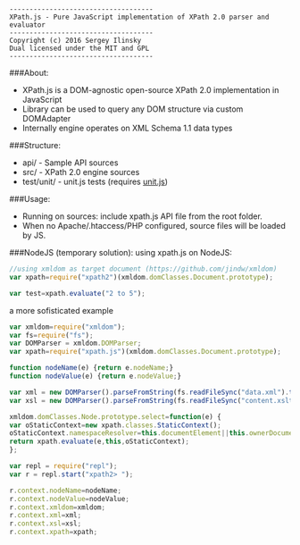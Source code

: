     ------------------------------------
    XPath.js - Pure JavaScript implementation of XPath 2.0 parser and evaluator
    ------------------------------------
    Copyright (c) 2016 Sergey Ilinsky
    Dual licensed under the MIT and GPL
    ------------------------------------


###About:

  - XPath.js is a DOM-agnostic open-source XPath 2.0 implementation in JavaScript
  - Library can be used to query any DOM structure via custom DOMAdapter
  - Internally engine operates on XML Schema 1.1 data types

###Structure:

  - api/ - Sample API sources
  - src/ - XPath 2.0 engine sources
  - test/unit/ - unit.js tests (requires [unit.js](https://github.com/ilinsky/unit.js))

###Usage:

  - Running on sources: include xpath.js API file from the root folder.
  - When no Apache/.htaccess/PHP configured, source files will be loaded by JS.

###NodeJS (temporary solution):
  using xpath.js on NodeJS:
  ```js
  //using xmldom as target document (https://github.com/jindw/xmldom)
  var xpath=require("xpath2")(xmldom.domClasses.Document.prototype);

  var test=xpath.evaluate("2 to 5");
  ```

  a more sofisticated example
  ```js
  var xmldom=require("xmldom");
var fs=require("fs");
var DOMParser = xmldom.DOMParser;
var xpath=require("xpath.js")(xmldom.domClasses.Document.prototype);

function nodeName(e) {return e.nodeName;}
function nodeValue(e) {return e.nodeValue;}

var xml = new DOMParser().parseFromString(fs.readFileSync("data.xml").toString());
var xsl = new DOMParser().parseFromString(fs.readFileSync("content.xslt").toString());

xmldom.domClasses.Node.prototype.select=function(e) {
  var oStaticContext=new xpath.classes.StaticContext();
  oStaticContext.namespaceResolver=this.documentElement||this.ownerDocument.documentElement;
  return xpath.evaluate(e,this,oStaticContext);
};

var repl = require("repl");
var r = repl.start("xpath2> ");

r.context.nodeName=nodeName;
r.context.nodeValue=nodeValue;
r.context.xmldom=xmldom;
r.context.xml=xml;
r.context.xsl=xsl;
r.context.xpath=xpath;
```
